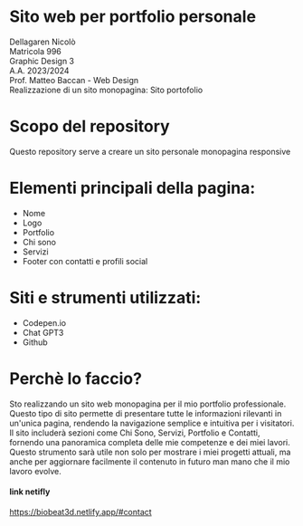 # Sito web per portfolio personale
Dellagaren Nicolò    
Matricola 996    
Graphic Design 3   
A.A. 2023/2024    
Prof. Matteo Baccan - Web Design    
Realizzazione di un sito monopagina: Sito portofolio
  

# Scopo del repository  
Questo repository serve a creare un sito personale monopagina responsive  

# Elementi principali della pagina:    
- Nome  
- Logo  
- Portfolio
- Chi sono
- Servizi  
- Footer con contatti e profili social 
  
# Siti e strumenti utilizzati:  
- Codepen.io  
- Chat GPT3  
- Github 
   


# Perchè lo faccio?  
Sto realizzando un sito web monopagina per il mio portfolio professionale. Questo tipo di sito permette di presentare tutte le informazioni rilevanti in un'unica pagina, rendendo la navigazione semplice e intuitiva per i visitatori. Il sito includerà sezioni come Chi Sono, Servizi, Portfolio e Contatti, fornendo una panoramica completa delle mie competenze e dei miei lavori. Questo strumento sarà utile non solo per mostrare i miei progetti attuali, ma anche per aggiornare facilmente il contenuto in futuro man mano che il mio lavoro evolve.

#### link netifly  
https://biobeat3d.netlify.app/#contact  







